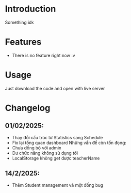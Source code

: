 # Introduction
Something idk

# Features
- There is no feature right now :v

# Usage
Just download the code and open with live server

# Changelog
## 01/02/2025: 
+ Thay đổi cấu trúc từ Statistics sang Schedule
+ Fix lại tổng quan dashboard
Những vấn đề còn tồn đọng:
+ Chưa dồng bộ với admin
+ Dư chức năng không sử dụng tới
+ LocalStorage không get được teacherName
## 14/2/2025:
+ Thêm Student management và một đống bug
